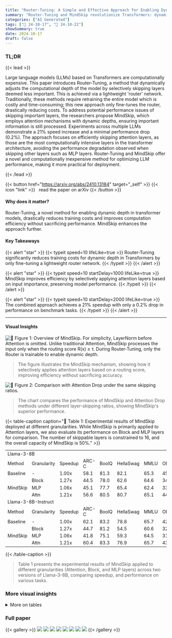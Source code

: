 ```yaml
---
title: "Router-Tuning: A Simple and Effective Approach for Enabling Dynamic-Depth in Transformers"
summary: "Router-Tuning and MindSkip revolutionize Transformers: dynamic depth is achieved via efficient router fine-tuning, boosting speed and cutting training costs without compromising accuracy."
categories: ["AI Generated"]
tags: ["🔖 24-10-17", "🤗 24-10-22"]
showSummary: true
date: 2024-10-17
draft: false
---
```


### TL;DR


{{< lead >}}

Large language models (LLMs) based on Transformers are computationally expensive.  This paper introduces Router-Tuning, a method that dynamically adjusts the computational depth of the model by selectively skipping layers deemed less important.  This is achieved via a lightweight 'router' network. Traditionally, these methods require retraining the entire model which is costly and time-consuming; this new approach only fine-tunes the router, drastically reducing costs. To address potential performance issues of skipping important layers, the researchers propose MindSkip, which employs attention mechanisms with dynamic depths, ensuring important information is still processed. Experiments across multiple LLMs demonstrate a 21% speed increase and a minimal performance drop (0.2%). The approach focuses on efficiently skipping attention layers, as those are the most computationally intensive layers in the transformer architecture, avoiding the performance degradation observed when skipping other layers such as MLP layers. Router-Tuning and MindSkip offer a novel and computationally inexpensive method for optimizing LLM performance, making it more practical for deployment.

{{< /lead >}}


{{< button href="https://arxiv.org/abs/2410.13184" target="_self" >}}
{{< icon "link" >}} &nbsp; read the paper on arXiv
{{< /button >}}

#### Why does it matter?
Router-Tuning, a novel method for enabling dynamic depth in transformer models, drastically reduces training costs and improves computation efficiency without sacrificing performance.  MindSkip enhances the approach further.
#### Key Takeaways

{{< alert "star" >}}
{{< typeit speed=10 lifeLike=true >}} Router-Tuning significantly reduces training costs for dynamic depth in Transformers by only fine-tuning a lightweight router network. {{< /typeit >}}
{{< /alert >}}

{{< alert "star" >}}
{{< typeit speed=10 startDelay=1000 lifeLike=true >}} MindSkip improves efficiency by selectively applying attention layers based on input importance, preserving model performance. {{< /typeit >}}
{{< /alert >}}

{{< alert "star" >}}
{{< typeit speed=10 startDelay=2000 lifeLike=true >}} The combined approach achieves a 21% speedup with only a 0.2% drop in performance on benchmark tasks. {{< /typeit >}}
{{< /alert >}}

------
#### Visual Insights



![](figures/figures_2_0.png "🔼 Figure 1: Overview of MindSkip. For simplicity, LayerNorm before Attention is omitted. Unlike traditional Attention, MindSkip processes the input only when the routing score R(x) ≥ τ. During Router-Tuning, only the Router is trainable to enable dynamic depth.")

> The figure illustrates the MindSkip mechanism, showing how it selectively applies attention layers based on a routing score, improving efficiency without sacrificing accuracy.





![](charts/charts_4_0.png "🔼 Figure 2: Comparison with Attention Drop under the same skipping ratios.")

> The chart compares the performance of MindSkip and Attention Drop methods under different layer-skipping ratios, showing MindSkip's superior performance.





{{< table-caption caption="🔽 Table 1: Experimental results of MindSkip deployed at different granularities. While MindSkip is primarily applied to Attention layers, we also evaluate its performance on Block and MLP layers for comparison. The number of skippable layers is constrained to 16, and the overall capacity of MindSkip is 50%." >}}
<table id='1' style='font-size:14px'><tr><td colspan="12">Llama-3-8B</td></tr><tr><td>Method</td><td>Granularity</td><td>Speedup</td><td>ARC-C</td><td>BoolQ</td><td>HellaSwag</td><td>MMLU</td><td>OBQA</td><td>PIQA</td><td>RTE</td><td>WinoGrande</td><td>Avg.</td></tr><tr><td>Baseline</td><td>-</td><td>1.00x</td><td>58.1</td><td>81.3</td><td>82.1</td><td>65.3</td><td>45.0</td><td>80.5</td><td>67.2</td><td>77.7</td><td>69.7</td></tr><tr><td rowspan="3">MindSkip</td><td>Block</td><td>1.27x</td><td>44.5</td><td>78.0</td><td>62.6</td><td>64.6</td><td>34.2</td><td>70.3</td><td>65.3</td><td>71.2</td><td>61.3</td></tr><tr><td>MLP</td><td>1.06x</td><td>45.1</td><td>77.7</td><td>65.4</td><td>62.4</td><td>33.4</td><td>71.6</td><td>66.4</td><td>72.1</td><td>61.8</td></tr><tr><td>Attn</td><td>1.21x</td><td>56.6</td><td>80.5</td><td>80.7</td><td>65.1</td><td>44.6</td><td>80.5</td><td>69.7</td><td>77.7</td><td>69.4</td></tr><tr><td colspan="12">Llama-3-8B-Instruct</td></tr><tr><td>Method</td><td>Granularity</td><td>Speedup</td><td>ARC-C</td><td>BoolQ</td><td>HellaSwag</td><td>MMLU</td><td>OBQA</td><td>PIQA</td><td>RTE</td><td>WinoGrande</td><td>Avg.</td></tr><tr><td>Baseline</td><td>-</td><td>1.00x</td><td>62.1</td><td>83.2</td><td>78.8</td><td>65.7</td><td>42.8</td><td>78.7</td><td>67.5</td><td>75.9</td><td>69.3</td></tr><tr><td rowspan="3">MindSkip</td><td>Block</td><td>1.27x</td><td>44.7</td><td>81.2</td><td>54.5</td><td>60.6</td><td>32.4</td><td>64.6</td><td>67.1</td><td>64.8</td><td>58.7</td></tr><tr><td>MLP</td><td>1.06x</td><td>41.8</td><td>75.1</td><td>59.3</td><td>64.5</td><td>31.2</td><td>68.2</td><td>66.7</td><td>68.8</td><td>59.5</td></tr><tr><td>Attn</td><td>1.21x</td><td>60.4</td><td>83.3</td><td>76.9</td><td>65.7</td><td>43.0</td><td>78.2</td><td>68.2</td><td>76.9</td><td>69.1</td></tr></table>{{< /table-caption >}}

> Table 1 presents the experimental results of MindSkip applied to different granularities (Attention, Block, and MLP layers) across two versions of Llama-3-8B, comparing speedup, and performance on various tasks.



### More visual insights




<details>
<summary>More on tables
</summary>


{{< table-caption caption="🔽 Table 1: Experimental results of MindSkip deployed at different granularities. While MindSkip is primarily applied to Attention layers, we also evaluate its performance on Block and MLP layers for comparison. The number of skippable layers is constrained to 16, and the overall capacity of MindSkip is 50%." >}}
<table id='1' style='font-size:14px'><tr><td>Dataset</td><td>HellaSwag</td><td>MMLU</td><td>OBQA</td><td>WinoGrande</td><td>Avg.</td></tr><tr><td>Baseline</td><td>82.1</td><td>65.3</td><td>45.0</td><td>77.7</td><td>67.5</td></tr><tr><td>Alpaca</td><td>79.8</td><td>62.2</td><td>43.8</td><td>77.4</td><td>65.8</td></tr><tr><td>Evol-Instruct</td><td>80.4</td><td>64.0</td><td>44.4</td><td>77.6</td><td>66.6</td></tr><tr><td>ShareGPT</td><td>80.6</td><td>63.3</td><td>45.4</td><td>76.7</td><td>66.5</td></tr><tr><td>Llama-Pro</td><td>80.7</td><td>65.1</td><td>44.6</td><td>77.7</td><td>67.0</td></tr></table>{{< /table-caption >}}

> Table 1 shows the experimental results of applying MindSkip at different granularities (Block, MLP, and Attention layers) on Llama-3-8B and Llama-3-8B-Instruct models, comparing speedup and performance metrics.


{{< table-caption caption="🔽 Table 1: Experimental results of MindSkip deployed at different granularities. While MindSkip is primarily applied to Attention layers, we also evaluate its performance on Block and MLP layers for comparison. The number of skippable layers is constrained to 16, and the overall capacity of MindSkip is 50%." >}}
<table id='4' style='font-size:14px'><tr><td>Task</td><td>Number of few-shot</td><td>Metric</td></tr><tr><td>BoolQ</td><td>0</td><td>Accuracy</td></tr><tr><td>RTE</td><td>0</td><td>Accuracy</td></tr><tr><td>OBQA</td><td>0</td><td>Accuracy (Norm)</td></tr><tr><td>PIQA</td><td>0</td><td>Accuracy (Norm)</td></tr><tr><td>MMLU</td><td>5</td><td>Accuracy</td></tr><tr><td>WinoGrande</td><td>5</td><td>Accuracy</td></tr><tr><td>GSM8K</td><td>5</td><td>Exact Match</td></tr><tr><td>HellaSwag</td><td>10</td><td>Accuracy (Norm)</td></tr><tr><td>ARC-C</td><td>25</td><td>Accuracy (Norm)</td></tr></table>{{< /table-caption >}}

> Table 1 presents the experimental results of MindSkip applied to different layers (Attention, Block, MLP) of two Llama models, showing speedup and performance across various tasks.


</details>


### Full paper

{{< gallery >}}
<img src="paper_images/1.png" class="grid-w50 md:grid-w33 xl:grid-w25" />
<img src="paper_images/2.png" class="grid-w50 md:grid-w33 xl:grid-w25" />
<img src="paper_images/3.png" class="grid-w50 md:grid-w33 xl:grid-w25" />
<img src="paper_images/4.png" class="grid-w50 md:grid-w33 xl:grid-w25" />
<img src="paper_images/5.png" class="grid-w50 md:grid-w33 xl:grid-w25" />
<img src="paper_images/6.png" class="grid-w50 md:grid-w33 xl:grid-w25" />
<img src="paper_images/7.png" class="grid-w50 md:grid-w33 xl:grid-w25" />
<img src="paper_images/8.png" class="grid-w50 md:grid-w33 xl:grid-w25" />
{{< /gallery >}}